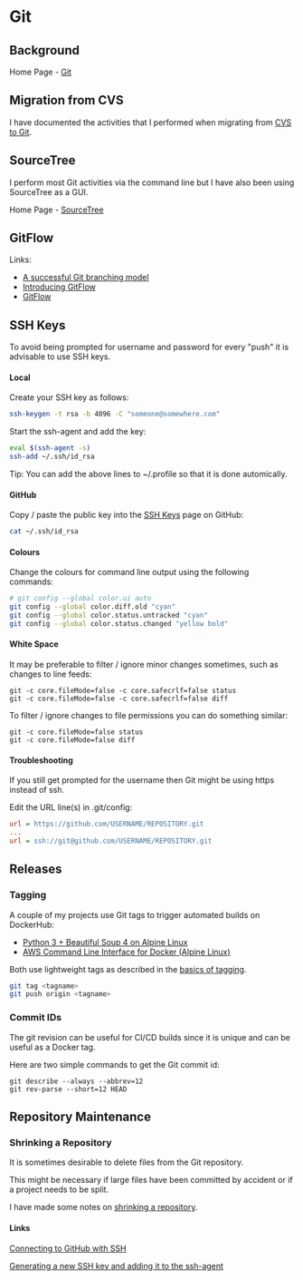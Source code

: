 # Git

## Background

Home Page - [Git](https://git-scm.com/)



## Migration from CVS

I have documented the activities that I performed when migrating from [CVS to Git](CVS2Git.md).



## SourceTree

I perform most Git activities via the command line but I have also been using SourceTree as a GUI.

Home Page - [SourceTree](https://www.atlassian.com/software/sourcetree)



## GitFlow

Links:

- [A successful Git branching model](http://nvie.com/posts/a-successful-git-branching-model/)
- [Introducing GitFlow](https://datasift.github.io/gitflow/IntroducingGitFlow.html)
- [GitFlow](https://github.com/nvie/gitflow)



## SSH Keys

To avoid being prompted for username and password for every "push" it is advisable to use SSH keys.

#### Local

Create your SSH key as follows:

```sh
ssh-keygen -t rsa -b 4096 -C "someone@somewhere.com"
```

Start the ssh-agent and add the key:

```sh
eval $(ssh-agent -s)
ssh-add ~/.ssh/id_rsa
```

Tip: You can add the above lines to ~/.profile so that it is done automically.



#### GitHub

Copy / paste the public key into the [SSH Keys](https://github.com/settings/keys) page on GitHub:

```sh
cat ~/.ssh/id_rsa
```



#### Colours

Change the colours for command line output using the following commands:

```sh
# git config --global color.ui auto
git config --global color.diff.old "cyan"
git config --global color.status.untracked "cyan"
git config --global color.status.changed "yellow bold"
```



#### White Space

It may be preferable to filter / ignore minor changes sometimes, such as changes to line feeds:

```
git -c core.fileMode=false -c core.safecrlf=false status
git -c core.fileMode=false -c core.safecrlf=false diff
```

To filter / ignore changes to file permissions you can do something similar:

```
git -c core.fileMode=false status
git -c core.fileMode=false diff
```



#### Troubleshooting

If you still get prompted for the username then Git might be using https instead of ssh.

Edit the URL line(s) in .git/config:

```ini
url = https://github.com/USERNAME/REPOSITORY.git
...
url = ssh://git@github.com/USERNAME/REPOSITORY.git
```



## Releases

### Tagging

A couple of my projects use Git tags to trigger automated builds on DockerHub:

- [Python 3 + Beautiful Soup 4 on Alpine Linux](https://github.com/Logiqx/python-bs4)
- [AWS Command Line Interface for Docker (Alpine Linux)](https://github.com/Logiqx/aws-cli)

Both use lightweight tags as described in the [basics of tagging](https://git-scm.com/book/en/v2/Git-Basics-Tagging).

```sh
git tag <tagname>
git push origin <tagname>
```

### Commit IDs

The git revision can be useful for CI/CD builds since it is unique and can be useful as a Docker tag.

Here are two simple commands to get the Git commit id:

```
git describe --always --abbrev=12
git rev-parse --short=12 HEAD
```



## Repository Maintenance

### Shrinking a Repository

It is sometimes desirable to delete files from the Git repository.

This might be necessary if large files have been committed by accident or if a project needs to be split.

I have made some notes on [shrinking a repository](Shrinking_Repository.md).



#### Links

[Connecting to GitHub with SSH](https://help.github.com/en/articles/connecting-to-github-with-ssh)

[Generating a new SSH key and adding it to the ssh-agent](https://help.github.com/en/articles/generating-a-new-ssh-key-and-adding-it-to-the-ssh-agent)